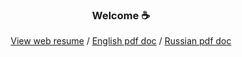 <h3 align="center">Welcome ☕ </h3>
<p align="center">
  <a href="web_resume/index.html">View web resume</a> /
  <a href="https://github.com/Kazzila/resume/blob/main/web_resume/src/pdf_docs/Kazakov_Ilya_Python_Developer_en.pdf">English pdf doc</a> /
  <a href="https://github.com/Kazzila/resume/blob/main/web_resume/src/pdf_docs/Kazakov_Ilya_Python_Developer_ru.pdf">Russian pdf doc</a>
  <br><br>
</p>
